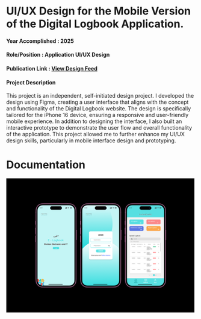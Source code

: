 # UI/UX Design for the Mobile Version of the Digital Logbook Application.
#### Year Accomplished : 2025
#### Role/Position : Application UI/UX Design
#### Publication Link : [View Design Feed](https://www.figma.com/design/lvH2mSrRXfDLXoLbQA9Ih0/Project-Desain-TA?t=FZQGHufICXpAsJSm-1)
#### Project Description
This project is an independent, self-initiated design project. I developed the design using Figma, creating a user interface that aligns with the concept and functionality of the Digital Logbook website. The design is specifically tailored for the iPhone 16 device, ensuring a responsive and user-friendly mobile experience. In addition to designing the interface, I also built an interactive prototype to demonstrate the user flow and overall functionality of the application. This project allowed me to further enhance my UI/UX design skills, particularly in mobile interface design and prototyping.

# Documentation
<img src ="assets/aplikasi_logbook.png" width="500" />
